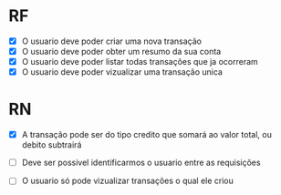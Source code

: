 # RF

- [x] O usuario deve poder criar uma nova transação
- [x] O usuario deve poder obter um resumo da sua conta
- [x] O usuario deve poder listar todas transações que ja ocorreram 
- [x] O usuario deve poder vizualizar uma transação unica

# RN

- [x] A transação pode ser do tipo credito que somará ao valor total, ou debito subtrairá
- [ ] Deve ser possivel identificarmos o usuario entre as requisições
- [ ] O usuario só pode vizualizar transações o qual ele criou

